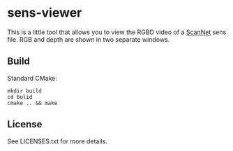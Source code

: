 # sens-viewer

This is a little tool that allows you to view the RGBD video of a [ScanNet](https://github.com/ScanNet/ScanNet) sens file. RGB and depth are shown in two separate windows.

## Build

Standard CMake:

    mkdir build
    cd bulid
    cmake .. && make

## License

See LICENSES.txt for more details.
